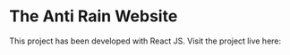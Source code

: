 # The Anti Rain Website

This project has been developed with React JS.
Visit the project live here: 
